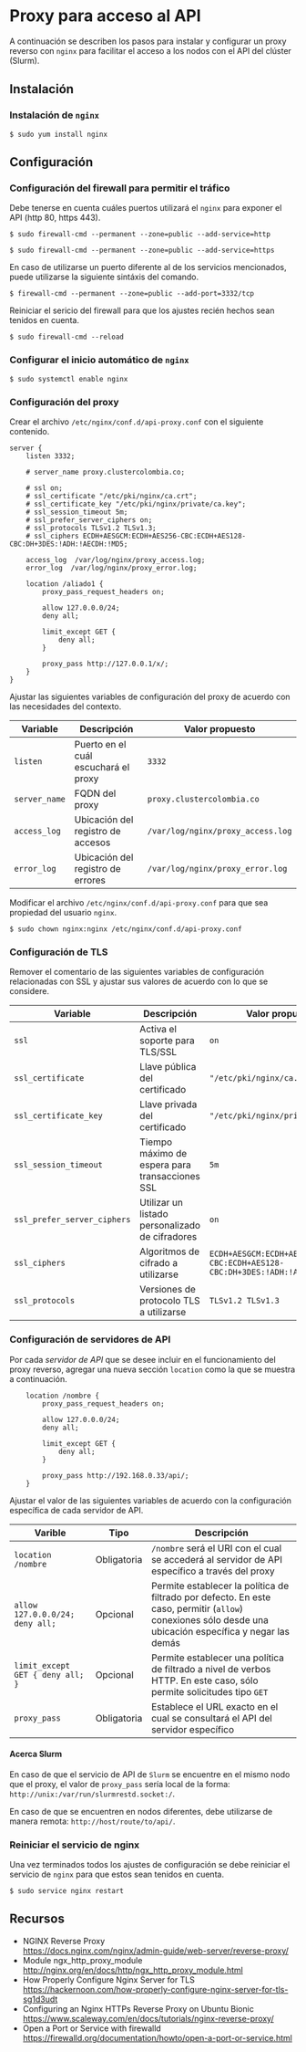 # Proxy para acceso al API

A continuación se describen los pasos para instalar y configurar un proxy reverso con `nginx` para facilitar el acceso a los nodos con el API del clúster (Slurm).

## Instalación

### Instalación de `nginx`

```
$ sudo yum install nginx
```

## Configuración

### Configuración del firewall para permitir el tráfico

Debe tenerse en cuenta cuáles puertos utilizará el `nginx` para exponer el API (http 80, https 443).

```
$ sudo firewall-cmd --permanent --zone=public --add-service=http 

$ sudo firewall-cmd --permanent --zone=public --add-service=https
```

En caso de utilizarse un puerto diferente al de los servicios mencionados, puede utilizarse la siguiente sintáxis del comando.

```
$ firewall-cmd --permanent --zone=public --add-port=3332/tcp
```

Reiniciar el sericio del firewall para que los ajustes recién hechos sean tenidos en cuenta.

```
$ sudo firewall-cmd --reload
```

### Configurar el inicio automático de `nginx` 

```
$ sudo systemctl enable nginx
```

### Configuración del proxy

Crear el archivo `/etc/nginx/conf.d/api-proxy.conf` con el siguiente contenido.

```
server {
	listen 3332;

	# server_name proxy.clustercolombia.co;
	
	# ssl on;
	# ssl_certificate "/etc/pki/nginx/ca.crt";
	# ssl_certificate_key "/etc/pki/nginx/private/ca.key";
	# ssl_session_timeout 5m;
	# ssl_prefer_server_ciphers on;
	# ssl_protocols TLSv1.2 TLSv1.3;
	# ssl_ciphers ECDH+AESGCM:ECDH+AES256-CBC:ECDH+AES128-CBC:DH+3DES:!ADH:!AECDH:!MD5;
       
    access_log  /var/log/nginx/proxy_access.log;
	error_log  /var/log/nginx/proxy_error.log;

	location /aliado1 {
		proxy_pass_request_headers on;

		allow 127.0.0.0/24;
	    deny all;
		
		limit_except GET {
			deny all;
		}

		proxy_pass http://127.0.0.1/x/;
	}
}
```

Ajustar las siguientes variables de configuración del proxy de acuerdo con las necesidades del contexto.

| Variable | Descripción | Valor propuesto |
| --- | --- | --- |
| `listen` | Puerto en el cuál escuchará el proxy | `3332` |
| `server_name` | FQDN del proxy | `proxy.clustercolombia.co` |
| `access_log` | Ubicación del registro de accesos | `/var/log/nginx/proxy_access.log` |
| `error_log` | Ubicación del registro de errores | `/var/log/nginx/proxy_error.log` |

Modificar el archivo `/etc/nginx/conf.d/api-proxy.conf` para que sea propiedad del usuario `nginx`.

```
$ sudo chown nginx:nginx /etc/nginx/conf.d/api-proxy.conf
```

### Configuración de TLS

Remover el comentario de las siguientes variables de configuración relacionadas con SSL y ajustar sus valores de acuerdo con lo que se considere.

| Variable | Descripción | Valor propuesto |
| --- | --- | --- |
| `ssl` | Activa el soporte para TLS/SSL | `on` |
| `ssl_certificate` | Llave pública del certificado | `"/etc/pki/nginx/ca.crt"` |
| `ssl_certificate_key` | Llave privada del certificado | `"/etc/pki/nginx/private/ca.key"` |`
| `ssl_session_timeout` | Tiempo máximo de espera para transacciones SSL | `5m` |
| `ssl_prefer_server_ciphers` | Utilizar un listado personalizado de cifradores | `on` |
| `ssl_ciphers` | Algoritmos de cifrado a utilizarse | `ECDH+AESGCM:ECDH+AES256-CBC:ECDH+AES128-CBC:DH+3DES:!ADH:!AECDH:!MD5` |
| `ssl_protocols` | Versiones de protocolo TLS a utilizarse | `TLSv1.2 TLSv1.3` |

### Configuración de servidores de API

Por cada *servidor de API* que se desee incluir en el funcionamiento del proxy reverso, agregar una nueva sección `location` como la que se muestra a continuación.

```
	location /nombre {
		proxy_pass_request_headers on;

		allow 127.0.0.0/24;
	    deny all;
		
		limit_except GET {
			deny all;
		}

		proxy_pass http://192.168.0.33/api/;
	}
```

Ajustar el valor de las siguientes variables de acuerdo con la configuración específica de cada servidor de API.

| Varible | Tipo | Descripción |
| --- | --- | --- |
| `location /nombre` | Obligatoria | `/nombre` será el URI con el cual se accederá al servidor de API específico a través del proxy |
| `allow 127.0.0.0/24;` <br> `deny all;` | Opcional | Permite establecer la política de filtrado por defecto.  En este caso, permitir (`allow`) conexiones sólo desde una ubicación específica y negar las demás |
| `limit_except GET { deny all; }` | Opcional | Permite establecer una política de filtrado a nivel de verbos HTTP.  En este caso, sólo permite solicitudes tipo `GET` |
| `proxy_pass` | Obligatoria | Establece el URL exacto en el cual se consultará el API del servidor específico |

#### Acerca Slurm

En caso de que el servicio de API de `Slurm` se encuentre en el mismo nodo que el proxy, el valor de `proxy_pass` sería local de la forma: `http://unix:/var/run/slurmrestd.socket:/`.

En caso de que se encuentren en nodos diferentes, debe utilizarse de manera remota: `http://host/route/to/api/`.

### Reiniciar el servicio de nginx

Una vez terminados todos los ajustes de configuración se debe reiniciar el servicio de `nginx` para que estos sean tenidos en cuenta.

``` 
$ sudo service nginx restart
```

## Recursos

- NGINX Reverse Proxy  
  https://docs.nginx.com/nginx/admin-guide/web-server/reverse-proxy/
- Module ngx_http_proxy_module  
  http://nginx.org/en/docs/http/ngx_http_proxy_module.html
- How Properly Configure Nginx Server for TLS  
  https://hackernoon.com/how-properly-configure-nginx-server-for-tls-sg1d3udt
- Configuring an Nginx HTTPs Reverse Proxy on Ubuntu Bionic
  https://www.scaleway.com/en/docs/tutorials/nginx-reverse-proxy/
- Open a Port or Service with firewalld  
  https://firewalld.org/documentation/howto/open-a-port-or-service.html